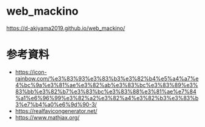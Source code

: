 # web_mackino

https://d-akiyama2019.github.io/web_mackino/

# 参考資料

- https://icon-rainbow.com/%e3%83%93%e3%83%b3%e3%82%b4%e5%a4%a7%e4%bc%9a%e3%81%ae%e3%82%ab%e3%83%bc%e3%83%89%e3%83%bb%e3%82%b7%e3%83%bc%e3%83%88%e3%81%ae%e7%84%a1%e6%96%99%e3%82%a2%e3%82%a4%e3%82%b3%e3%83%b3%e7%b4%a0%e6%9d%90-3/
- https://realfavicongenerator.net/
- https://www.mathjax.org/
